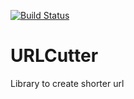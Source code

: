 [![Build Status](https://travis-ci.com/mdolata/URLCutter.svg?branch=master)](https://travis-ci.com/mdolata/URLCutter)

# URLCutter
Library to create shorter url

